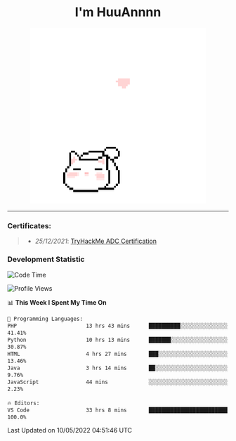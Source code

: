 <h1 align='center'>I'm HuuAnnnn</h1>
<p align="center">
 <img src="cat_intro.gif" />
</p>

___

### Certificates:
>- *25/12/2021*: [TryHackMe ADC Certification](https://tryhackme-certificates.s3-eu-west-1.amazonaws.com/THM-HKVVJOIWJA.png)


### Development Statistic

<!--START_SECTION:waka-->
![Code Time](http://img.shields.io/badge/Code%20Time-184%20hrs%204%20mins-blue)

![Profile Views](http://img.shields.io/badge/Profile%20Views-1-blue)

📊 **This Week I Spent My Time On** 

```text
💬 Programming Languages: 
PHP                      13 hrs 43 mins      ██████████░░░░░░░░░░░░░░░   41.41% 
Python                   10 hrs 13 mins      ███████░░░░░░░░░░░░░░░░░░   30.87% 
HTML                     4 hrs 27 mins       ███░░░░░░░░░░░░░░░░░░░░░░   13.46% 
Java                     3 hrs 14 mins       ██░░░░░░░░░░░░░░░░░░░░░░░   9.76% 
JavaScript               44 mins             ░░░░░░░░░░░░░░░░░░░░░░░░░   2.23%

🔥 Editors: 
VS Code                  33 hrs 8 mins       █████████████████████████   100.0%

```


 Last Updated on 10/05/2022 04:51:46 UTC
<!--END_SECTION:waka-->
